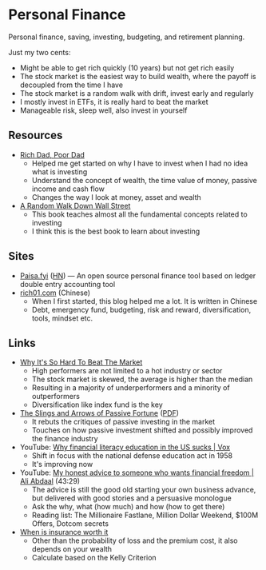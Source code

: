 # Personal Finance

Personal finance, saving, investing, budgeting, and retirement planning.

Just my two cents:

- Might be able to get rich quickly (10 years) but not get rich easily
- The stock market is the easiest way to build wealth, where the payoff is
  decoupled from the time I have
- The stock market is a random walk with drift, invest early and regularly
- I mostly invest in ETFs, it is really hard to beat the market
- Manageable risk, sleep well, also invest in yourself

## Resources

- [Rich Dad, Poor Dad](https://www.goodreads.com/book/show/69571.Rich_Dad_Poor_Dad)
  - Helped me get started on why I have to invest when I had no idea what is
    investing
  - Understand the concept of wealth, the time value of money, passive income
    and cash flow
  - Changes the way I look at money, asset and wealth
- [A Random Walk Down Wall Street](https://www.goodreads.com/book/show/40242274-a-random-walk-down-wall-street)
  - This book teaches almost all the fundamental concepts related to investing
  - I think this is the best book to learn about investing

## Sites

- [Paisa.fyi](https://paisa.fyi/)
  ([HN](https://news.ycombinator.com/item?id=37613054)) — An open source
  personal finance tool based on ledger double entry accounting tool
- [rich01.com](https://rich01.com/mr-market-for-new/) (Chinese)
  - When I first started, this blog helped me a lot. It is written in Chinese
  - Debt, emergency fund, budgeting, risk and reward, diversification, tools,
    mindset etc.

## Links

- [Why It's So Hard To Beat The Market](https://www.forbes.com/sites/johnjennings/2020/08/28/why-its-so-hard-to-beat-the-market/)
  - High performers are not limited to a hot industry or sector
  - The stock market is skewed, the average is higher than the median
  - Resulting in a majority of underperformers and a minority of outperformers
  - Diversification like index fund is the key
- [The Slings and Arrows of Passive Fortune](https://www.spglobal.com/spdji/en/research/article/the-slings-and-arrows-of-passive-fortune)
  ([PDF](https://www.spglobal.com/spdji/en/documents/research/research-the-slings-and-arrows-of-passive-fortune.pdf))
  - It rebuts the critiques of passive investing in the market
  - Touches on how passive investment shifted and possibly improved the finance
    industry
- YouTube:
  [Why financial literacy education in the US sucks | Vox](https://youtu.be/0uvurQcj0fs)
  - Shift in focus with the national defense education act in 1958
  - It's improving now
- YouTube:
  [My honest advice to someone who wants financial freedom | Ali Abdaal](https://youtu.be/BBAuhqvT_ds)
  (43:29)
  - The advice is still the good old starting your own business advance, but
    delivered with good stories and a persuasive monologue
  - Ask the why, what (how much) and how (how to get there)
  - Reading list: The Millionaire Fastlane, Million Dollar Weekend, $100M
    Offers, Dotcom secrets
- [When is insurance worth it](https://www.lesswrong.com/posts/wf4jkt4vRH7kC2jCy/when-is-insurance-worth-it)
  - Other than the probability of loss and the premium cost, it also depends on
    your wealth
  - Calculate based on the Kelly Criterion
